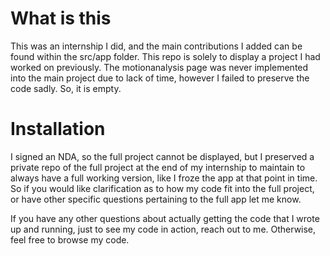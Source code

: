 # What is this

This was an internship I did, and the main contributions I added can be found within the src/app folder. This repo is solely to display a project I had worked on previously. The motionanalysis page was never implemented into the main project due to lack of time, however I failed to preserve the code sadly. So, it is empty.

# Installation

I signed an NDA, so the full project cannot be displayed, but I preserved a private repo of the full project at the end of my internship to maintain to always have a full working version, like I froze the app at that point in time. So if you would like clarification as to how my code fit into the full project, or have other specific questions pertaining to the full app let me know.

If you have any other questions about actually getting the code that I wrote up and running, just to see my code in action, reach out to me. Otherwise, feel free to browse my code.
